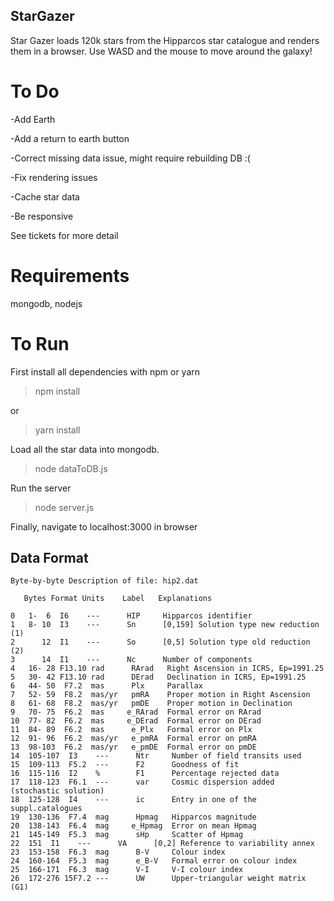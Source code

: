 ## StarGazer

Star Gazer loads 120k stars from the Hipparcos star catalogue and renders them in a browser. Use WASD and the mouse to move around the galaxy!

# To Do

-Add Earth

-Add a return to earth button

-Correct missing data issue, might require rebuilding DB :(

-Fix rendering issues

-Cache star data

-Be responsive

See tickets for more detail

# Requirements
mongodb, nodejs

# To Run

First install all dependencies with npm or yarn

>npm install

or 

>yarn install

Load all the star data into mongodb.

>node dataToDB.js

Run the server

>node server.js

Finally, navigate to localhost:3000 in browser

## Data Format

```
Byte-by-byte Description of file: hip2.dat

   Bytes Format Units    Label   Explanations

0   1-  6  I6    ---      HIP     Hipparcos identifier
1   8- 10  I3    ---      Sn      [0,159] Solution type new reduction (1)
2      12  I1    ---      So      [0,5] Solution type old reduction (2)
3      14  I1    ---      Nc      Number of components
4   16- 28 F13.10 rad      RArad   Right Ascension in ICRS, Ep=1991.25
5   30- 42 F13.10 rad      DErad   Declination in ICRS, Ep=1991.25
6   44- 50  F7.2  mas      Plx     Parallax
7   52- 59  F8.2  mas/yr   pmRA    Proper motion in Right Ascension
8   61- 68  F8.2  mas/yr   pmDE    Proper motion in Declination
9   70- 75  F6.2  mas     e_RArad  Formal error on RArad
10  77- 82  F6.2  mas     e_DErad  Formal error on DErad
11  84- 89  F6.2  mas      e_Plx   Formal error on Plx
12  91- 96  F6.2  mas/yr   e_pmRA  Formal error on pmRA
13  98-103  F6.2  mas/yr   e_pmDE  Formal error on pmDE
14  105-107  I3    ---      Ntr     Number of field transits used
15  109-113  F5.2  ---      F2      Goodness of fit
16  115-116  I2    %        F1      Percentage rejected data
17  118-123  F6.1  ---      var     Cosmic dispersion added (stochastic solution)
18  125-128  I4    ---      ic      Entry in one of the suppl.catalogues
19  130-136  F7.4  mag      Hpmag   Hipparcos magnitude
20  138-143  F6.4  mag     e_Hpmag  Error on mean Hpmag
21  145-149  F5.3  mag      sHp     Scatter of Hpmag
22  151  I1    ---      VA      [0,2] Reference to variability annex
23  153-158  F6.3  mag      B-V     Colour index
24  160-164  F5.3  mag      e_B-V   Formal error on colour index
25  166-171  F6.3  mag      V-I     V-I colour index
26  172-276 15F7.2 ---      UW      Upper-triangular weight matrix (G1)
```